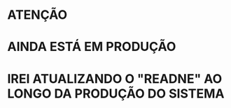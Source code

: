 # ATENÇÃO

# AINDA ESTÁ EM PRODUÇÃO 

# IREI ATUALIZANDO O "READNE" AO LONGO DA PRODUÇÃO DO SISTEMA 